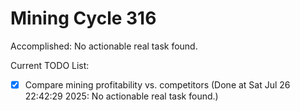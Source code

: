 # Mining Cycle 316

Accomplished: No actionable real task found.

Current TODO List:

- [x] Compare mining profitability vs. competitors  (Done at Sat Jul 26 22:42:29 2025: No actionable real task found.)